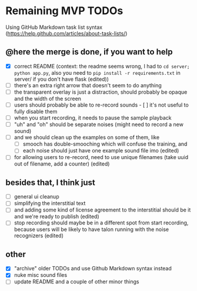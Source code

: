 # Remaining MVP TODOs

Using GitHub Markdown task list syntax (https://help.github.com/articles/about-task-lists/)

## @here the merge is done, if you want to help
- [x] correct README (context: the readme seems wrong, I had to `cd server; python app.py`, also you need to `pip install -r requirements.txt` in server/ if you don't have flask (edited))
- [ ] there's an extra right arrow that doesn't seem to do anything
- [ ] the transparent overlay is just a distraction, should probably be opaque and the width of the screen
- [ ] users should probably be able to re-record sounds - [ ] it's not useful to fully disable them
- [ ] when you start recording, it needs to pause the sample playback
- [ ] "uh" and "oh" should be separate noises (might need to record a new sound)
- [ ] and we should clean up the examples on some of them, like
   - [ ] smooch has double-smooching which will confuse the training, and
   - [ ] each noise should just have one example sound file imo (edited)
- [ ] for allowing users to re-record, need to use unique filenames (take uuid out of filename, add a counter) (edited)

## besides that, I think just
- [ ] general ui cleanup
- [ ] simplifying the interstitial text
- [ ] and adding some kind of license agreement to the interstitial
should be it and we're ready to publish (edited)
- [ ] stop recording should maybe be in a different spot from start recording, because users will be likely to have talon running with the noise recognizers (edited)

## other
- [x] "archive" older TODOs and use Github Markdown syntax instead
- [x] nuke misc sound files
- [ ] update README and a couple of other minor things
